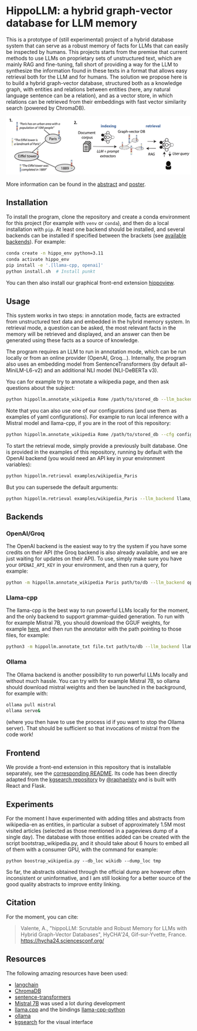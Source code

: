 # HippoLLM: a hybrid graph-vector database for LLM memory

This is a prototype of (still experimental) project of a hybrid database system that can serve as a robust memory of facts for LLMs that can easily be inspected by humans. This projects starts from the premise that current methods to use LLMs on proprietary sets of unstructured text, which are mainly RAG and fine-tuning, fall short of providing a way for the LLM to synthesize the information found in these texts in a format that allows easy retrieval both for the LLM and for humans. The solution we propose here is to build a hybrid graph-vector database, structured both as a knowledge graph, with entities and relations between entities (here, any natural language sentence can be a relation), and as a vector store, in which relations can be retrieved from their embeddings with fast vector similarity search (powered by ChromaDB).

![Figure 1](assets/hippofig.jpg?raw=True)

More information can be found in the [abstract](assets/abstract_hycha24_1.pdf) and [poster](assets/poster.pdf).

## Installation
To install the program, clone the repository and create a conda environment for this project (for example with `venv` or `conda`), and then do a local installation with `pip`. At least one backend should be installed, and several backends can be installed if specified between the brackets (see [available backends](#backends)). For example:

```sh
conda create -n hippo_env python=3.11
conda activate hippo_env
pip install -e '.[llama-cpp, openai]'
python install.sh  # Install punkt
```

You can then also install our graphical front-end extension [hippoview](#frontend).

## Usage
This system works in two steps: in annotation mode, facts are extracted from unstructured text data and embedded in the hybrid memory system. In retrieval mode, a question can be asked, the most relevant facts in the memory will be retrieved and displayed, and an answer can then be generated using these facts as a source of knowledge.

The program requires an LLM to run in annotation mode, which can be run locally or from an online provider (OpenAI, Groq...). Internally, the program also uses an embedding model from SentenceTransformers (by default all-MiniLM-L6-v2) and an additional NLI model (NLI-DeBERTa v3).

You can for example try to annotate a wikipedia page, and then ask questions about the subject:
```sh
python hippollm.annotate_wikipedia Rome /path/to/stored_db --llm_backend openai --llm_model gpt-3.5-turbo-0613
```

Note that you can also use one of our configurations (and use them as examples of yaml configurations). For example to run local inference with a Mistral model and llama-cpp, if you are in the root of this repository:
```sh
python hippollm.annotate_wikipedia Rome /path/to/stored_db --cfg configs/mistral.yaml --llm_model /path/to/mistral_weights.gguf
```

To start the retrieval mode, simply provide a previously built database. One is provided in the examples of this repository, running by default with the OpenAI backend (you would need an API key in your environment variables):
```sh
python hippollm.retrieval examples/wikipedia_Paris
```

But you can supersede the default arguments:
```sh
python hippollm.retrieval examples/wikipedia_Paris --llm_backend llama_cpp --llm_model /path/to/mistral_weights.gguf
```


## Backends
### OpenAI/Groq
The OpenAI backend is the easiest way to try the system if you have some credits on their API (the Groq backend is also already available, and we are just waiting for updates on their API). To use, simply make sure you have your `OPENAI_API_KEY` in your environment, and then run a query, for example:

```sh
python -m hippollm.annotate_wikipedia Paris path/to/db --llm_backend openai --llm_model gpt-3.5-turbo-0613
```

### Llama-cpp
The llama-cpp is the best way to run powerful LLMs locally for the moment, and the only backend to support grammar-guided generation. To run with for example Mistral 7B, you should download the GGUF weights, for example [here](https://huggingface.co/TheBloke/Mistral-7B-Instruct-v0.2-GGUF), and then run the annotator with the path pointing to those files, for example:

```sh
python3 -m hippollm.annotate_txt file.txt path/to/db --llm_backend llama_cpp --llm_model path/to/mistral-7b-instruct-v0.2.Q4_0.gguf
```

### Ollama
The Ollama backend is another possibility to run powerful LLMs locally and without much hassle. You can try with for example Mistral 7B, so ollama should download mistral weights and then be launched in the background, for example with:
```sh
ollama pull mistral
ollama serve&
```
(where you then have to use the process id if you want to stop the Ollama server). That should be sufficient so that invocations of mistral from the code work! 

## Frontend

We provide a front-end extension in this repository that is installable separately, see the [corresponding README](hippoview/README.md). Its code has been directly adapted from the [kgsearch repository](https://github.com/raphaelsty/kgsearch) by [@raphaelsty](https://github.com/raphaelsty) and is built with React and Flask.

## Experiments

For the moment I have experimented with adding titles and abstracts from wikipedia-en as entities, in particular a subset of approximately 1.5M most visited articles (selected as those mentioned in a pageviews dump of a single day). The database with those entities added can be created with the script bootstrap_wikipedia.py, and it should take about 6 hours to embed all of them with a consumer GPU, with the command for example:
```
python boostrap_wikipedia.py --db_loc wikidb --dump_loc tmp
```

So far, the abstracts obtained through the official dump are however often inconsistent or uninformative, and I am still looking for a better source of the good quality abstracts to improve entity linking.

## Citation
For the moment, you can cite:

> Valente, A., "hippoLLM: Scrutable and Robust Memory for LLMs with Hybrid Graph-Vector Databases", HyCHA'24, Gif-sur-Yvette, France. https://hycha24.sciencesconf.org/ 

## Resources
The following amazing resources have been used:
- [langchain](https://github.com/langchain-ai/langchain)
- [ChromaDB](https://github.com/chroma-core/chroma)
- [sentence-transformers](https://github.com/UKPLab/sentence-transformers)
- [Mistral 7B](https://huggingface.co/mistralai/Mistral-7B-v0.1) was used a lot during development
- [llama.cpp](https://github.com/ggerganov/llama.cpp) and the bindings [llama-cpp-python](https://github.com/abetlen/llama-cpp-python)
- [ollama](https://github.com/ollama/ollama) 
- [kgsearch](https://github.com/raphaelsty/kgsearch) for the visual interface
